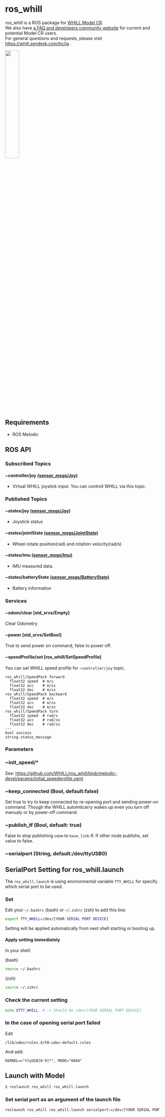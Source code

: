 # ros_whill
ros_whill is a ROS package for [WHILL Model CR](https://whill.jp/model-cr).<br>
We also have [a FAQ and developers community website](https://whill.zendesk.com/hc/ja) for current and potential Model CR users.<br>
For general questions and requests, please visit https://whill.zendesk.com/hc/ja .

<img src="https://user-images.githubusercontent.com/2618822/45492944-89421c00-b7a8-11e8-9c92-22aa3f28f6e4.png" width=30%>

## Requirements
- ROS Melodic

## ROS API

### Subscribed Topics

#### ~controller/joy [(sensor_msgs/Joy)](http://docs.ros.org/api/sensor_msgs/html/msg/Joy.html)
- Virtual WHILL joystick input. You can controll WHILL via this topic.


### Published Topics

#### ~states/joy [(sensor_msgs/Joy)](http://docs.ros.org/api/sensor_msgs/html/msg/Joy.html)
- Joystick status

#### ~states/jointState [(sensor_msgs/JointState)](http://docs.ros.org/api/sensor_msgs/html/msg/JointState.html)
- Wheel rotate position(rad) and rotation velocity(rad/s)

#### ~states/imu [(sensor_msgs/Imu)](http://docs.ros.org/api/sensor_msgs/html/msg/Imu.html)
- IMU measured data.

#### ~states/batteryState [(sensor_msgs/BatteryState)](http://docs.ros.org/api/sensor_msgs/html/msg/BatteryState.html)
- Battery information


### Services

#### ~odom/clear [std_srvs/Empty]
Clear Odometry

#### ~power [std_srvs/SetBool]
True to send power on command, false to power off.

#### ~speedProfile/set [ros_whill/SetSpeedProfile]
You can set WHILL speed profile for `~controller/joy` topic.
```
ros_whill/SpeedPack forward
  float32 speed  # m/s
  float32 acc    # m/ss
  float32 dec    # m/ss
ros_whill/SpeedPack backward
  float32 speed  # m/s
  float32 acc    # m/ss
  float32 dec    # m/ss
ros_whill/SpeedPack turn
  float32 speed  # rad/s
  float32 acc    # rad/ss
  float32 dec    # rad/ss
---
bool success
string status_message

```

### Parameters

### ~init_speed/*
See: https://github.com/WHILL/ros_whill/blob/melodic-devel/params/initial_speedprofile.yaml

### ~keep_connected (Bool, default:false)
Set true to try to keep connected by re-opening port and sending power-on command. Though the WHILL automticarry wakes up even you turn off manualy or by power-off command.

### ~publish_tf (Bool, defualt: true)
False to stop publishing `odom` to `base_link` tf. If other node publishs, set value to false.

### ~serialport (String, default:/dev/ttyUSB0)


## SerialPort Setting for ros_whill.launch
The `ros_whill.launch` is using environmental variable `TTY_WHILL` for specify which serial port to be used.

### Set

Edit your `~/.bashrc` (bash) or `~/.zshrc` (zsh) to add this line:

```sh
export TTY_WHILL=/dev/[YOUR SERIAL PORT DEVICE]
```
Setting will be applied automatically from next shell starting or booting up.

#### Apply setting immediately

In your shell:

(bash)
```bash
source ~/.bashrc
```

(zsh)
```zsh
source ~/.zshrc
```

### Check the current setting
```sh
echo $TTY_WHILL  # -> Should be /dev/[YOUR SERIAL PORT DEVICE]
```

### In the case of opening serial port failed

Edit
```
/lib/udev/rules.d/50-udev-default.rules
```

And add:
```
KERNEL=="ttyUSB[0-9]*", MODE="0666"
```


## Launch with Model
```sh
$ roslaunch ros_whill ros_whill.launch
```

### Set serial port as an argument of the launch file
```sh
roslaunch ros_whill ros_whill.launch serialport:=/dev/[YOUR SERIAL PORT DEVICE]
```
